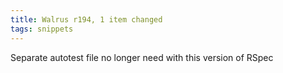 ```yaml
---
title: Walrus r194, 1 item changed
tags: snippets
---
```


Separate autotest file no longer need with this version of RSpec
